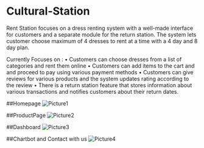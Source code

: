 # Cultural-Station

Rent Station focuses on a dress renting system with a well-made interface for customers and a separate module for the return station.
The system lets customer choose maximum of 4 dresses to rent at a time with a 4 day and 8 day plan.

Currently Focuses on :
•	Customers can choose dresses from a list of categories and rent them online
•	Customers can add items to the cart and and proceed to pay using various payment methods
•	Customers can give reviews for various products and the system updates rating according to the review
•	There is a return station feature that stores information about various transactions and notifies customers about their return dates.

##Homepage
![Picture1](https://user-images.githubusercontent.com/63383572/158135375-a83d0aa6-714a-4dd6-bc8e-90fb43685f19.png)

##ProductPage
![Picture2](https://user-images.githubusercontent.com/63383572/158135439-f3f89e37-c712-456a-899b-8927ebd2706d.png)

##Dashboard
![Picture3](https://user-images.githubusercontent.com/63383572/158135506-90361f31-6c78-41d1-b1eb-fb27c391c572.jpg)

##Chartbot and Contact with us
![Picture4](https://user-images.githubusercontent.com/63383572/158135535-96558dc9-f33c-477c-bf46-25bfa4fd3150.jpg)

